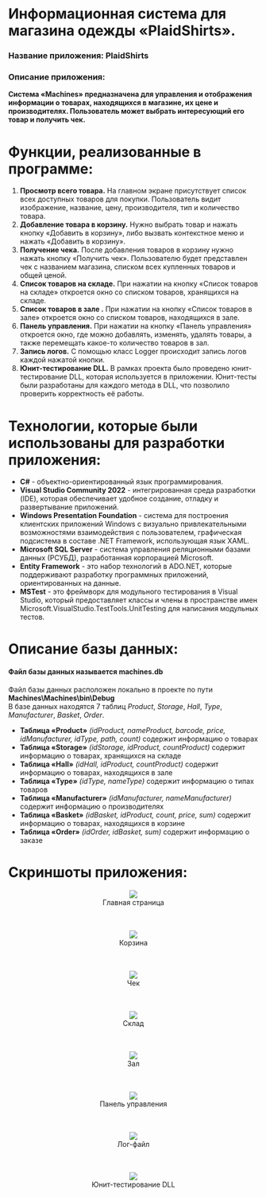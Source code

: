 # Информационная система для магазина одежды «PlaidShirts».
### Название приложения: PlaidShirts
### Описание приложения:
**Система «Machines» предназначена для управления и отображения информации о товарах, находящихся в магазине, их цене и производителях. Пользователь может выбрать интересующий его товар и получить чек.**

# Функции, реализованные в программе:
1. **Просмотр всего товара.** На главном экране присутствует список всех доступных товаров для покупки. Пользователь видит изображение, название, цену, производителя, тип и количество товара.
2. **Добавление товара в корзину.** Нужно выбрать товар и нажать кнопку «Добавить в корзину», либо вызвать контекстное меню и нажать «Добавить в корзину». 
3. **Получение чека.** После добавления товаров в корзину нужно нажать кнопку «Получить чек». Пользователю будет представлен чек с названием магазина, списком всех купленных товаров и общей ценой.
4. **Список товаров на складе.** При нажатии на кнопку «Список товаров на складе» откроется окно со списком товаров, хранящихся на складе.
4. **Список товаров в зале .** При нажатии на кнопку «Список товаров в зале» откроется окно со списком товаров, находящихся в зале.
4. **Панель управления.** При нажатии на кнопку «Панель управления» откроется окно, где можно добавлять, изменять, удалять товары, а также перемещать какое-то количество товаров в зал.
5. **Запись логов.** С помощью класс Logger происходит запись логов каждой нажатой кнопки. 
6. **Юнит-тестирование DLL.** В рамках проекта было проведено юнит-тестирование DLL, которая используется в приложении. Юнит-тесты были разработаны для каждого метода в DLL, что позволило проверить корректность её работы.

# Технологии, которые были использованы для разработки приложения:
- **C#** - объектно-ориентированный язык программирования.
- **Visual Studio Community 2022** - интегрированная среда разработки (IDE), которая обеспечивает удобное создание, отладку и развертывание приложений.
- **Windows Presentation Foundation** - система для построения клиентских приложений Windows с визуально привлекательными возможностями взаимодействия с пользователем, графическая подсистема в составе .NET Framework, использующая язык XAML.
- **Microsoft SQL Server** - система управления реляционными базами данных (РСУБД), разработанная корпорацией Microsoft.
- **Entity Framework** - это набор технологий в ADO.NET, которые поддерживают разработку программных приложений, ориентированных на данные.
- **MSTest** - это фреймворк для модульного тестирования в Visual Studio, который предоставляет классы и члены в пространстве имен Microsoft.VisualStudio.TestTools.UnitTesting для написания модульных тестов.

# Описание базы данных:
#### Файл базы данных называется machines.db <br/>
Файл базы данных расположен локально в проекте по пути **Machines\Machines\bin\Debug** </br>
В базе данных находятся 7 таблиц _Product_, _Storage_, _Hall_, _Type_, _Manufacturer_, _Basket_, _Order_.

- **Таблица «Product»** _(idProduct, nameProduct, barcode, price, idManufacturer, idType, path, count)_ содержит информацию о товарах
- **Таблица «Storage»** _(idStorage, idProduct, countProduct)_ содержит информацию о товарах, хранящихся на складе
- **Таблица «Hall»** _(idHall, idProduct, countProduct)_ содержит информацию о товарах, находящихся в зале
- **Таблица «Type»** _(idType, nameType)_ содержит информацию о типах товаров
- **Таблица «Manufacturer»** _(idManufacturer, nameManufacturer)_ содержит информацию о производителях
- **Таблица «Basket»** _(idBasket, idProduct, count, price, sum)_ содержит информацию о товарах, находящихся в корзине
- **Таблица «Order»** _(idOrder, idBasket, sum)_ содержит информацию о заказе


# Скриншоты приложения:

<p align="center">
  <img <img src="https://github.com/KristinaGurenkova/PlaidShirts/tree/main/Screenshots/MainWindow.png">
</br>Главная страница
</br> </br> </br>
</p>

<p align="center">
  <img <img src="https://github.com/KristinaGurenkova/PlaidShirts/tree/main/Screenshots/Basket.png">
</br>Корзина
</br> </br> </br>
</p>

<p align="center">
  <img <img src="https://github.com/KristinaGurenkova/PlaidShirts/tree/main/Screenshots/Chek.png">
</br>Чек
</br> </br> </br>
</p>

<p align="center">
  <img <img src="https://github.com/KristinaGurenkova/PlaidShirts/tree/main/Screenshots/Storage.png">
</br>Склад
</br> </br> </br>
</p>

<p align="center">
  <img <img src="https://github.com/KristinaGurenkova/PlaidShirts/tree/main/Screenshots/Hall.png">
</br>Зал
</br> </br> </br>
</p>

<p align="center">
  <img <img src="https://github.com/KristinaGurenkova/PlaidShirts/tree/main/Screenshots/Control.png">
</br>Панель управления
</br> </br> </br>
</p>

<p align="center">
  <img <img src="https://github.com/KristinaGurenkova/PlaidShirts/tree/main/Screenshots/log.png">
</br>Лог-файл
</br> </br> </br>
</p>

<p align="center">
  <img <img src="https://github.com/KristinaGurenkova/PlaidShirts/tree/main/Screenshots/UnitTest.png">
</br>Юнит-тестирование DLL
</br> </br> </br>
</p>
